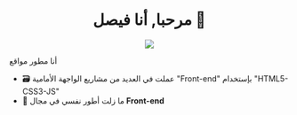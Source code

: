 <h1 align="center">مرحبا, أنا فيصل 👋</h1>
<p align="center">
    <a href="https://twitter.com/programmin01"><img src="https://img.shields.io/badge/twitter-%231FA1F1?style=flat&logo=twitter&logoColor=white"/></a>
  </p>
  
أنا مطور مواقع 

- 🗃️ عملت في العديد من مشاريع الواجهة الأمامية "Front-end" بإستخدام "HTML5-CSS3-JS"
- 🎯 ما زلت أطور نفسي في مجال **Front-end**
